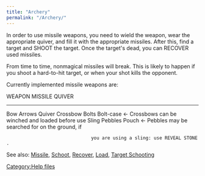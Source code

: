 ```yaml
---
title: "Archery"
permalink: "/Archery/"
---
```


In order to use missile weapons, you need to wield the weapon, wear the
appropriate quiver, and fill it with the appropriate missiles. After
this, find a target and SHOOT the target. Once the target's dead, you
can RECOVER used missiles.

From time to time, nonmagical missiles will break. This is likely to
happen if you shoot a hard-to-hit target, or when your shot kills the
opponent.

Currently implemented missile weapons are:

WEAPON MISSILE QUIVER

------------------------------------------------------------------------

Bow Arrows Quiver Crossbow Bolts Bolt-case \<- Crossbows can be winched
and loaded before use Sling Pebbles Pouch \<- Pebbles may be searched
for on the ground, if

`                               you are using a sling: use REVEAL STONE.`

See also: [Missile](Missile "wikilink"), [Schoot](Schoot "wikilink"),
[Recover](Recover "wikilink"), [Load](Load "wikilink"), [Target
Schooting](Target_Schooting "wikilink")

[Category:Help files](Category:Help_files "wikilink")